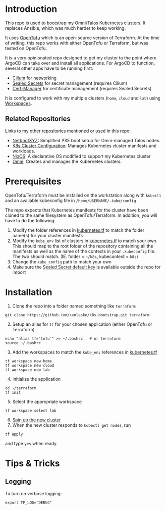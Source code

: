 # Introduction
This repo is used to bootstrap my [Omni/Talos](https://github.com/kenlasko/omni-public) Kubernetes clusters. It replaces Ansible, which was much harder to keep working. 

It uses [OpenTofu](https://opentofu.org/) which is an open-source version of Terraform. At the time of writing, this repo works with either OpenTofu or Terraform, but was tested on OpenTofu.

It is a very opinionated repo designed to get my cluster to the point where ArgoCD can take over and install all applications. For ArgoCD to function, several other apps have to be running first:
- [Cilium](https://github.com/cilium/cilium) for networking
- [Sealed Secrets](https://github.com/bitnami-labs/sealed-secrets) for secret management (requires Cilium)
- [Cert-Manager](https://github.com/cert-manager/cert-manager) for certificate management (requires Sealed Secrets)

It is configured to work with my multiple clusters (`home`, `cloud` and `lab`) using [Workspaces](https://opentofu.org/docs/cli/workspaces/).

## Related Repositories
Links to my other repositories mentioned or used in this repo:
- [NetbootXYZ](https://github.com/kenlasko/docker-rpi1/tree/main/netbootxyz): Simplified PXE boot setup for Omni-managed Talos nodes.
- [K8s Cluster Configuration](https://github.com/kenlasko/k8s): Manages Kubernetes cluster manifests and workloads.
- [NixOS](https://github.com/kenlasko/nixos-wsl): A declarative OS modified to support my Kubernetes cluster
- [Omni](https://github.com/kenlasko/omni): Creates and manages the Kubernetes clusters.

# Prerequisites
OpenTofu/Terraform must be installed on the workstation along with `kubectl` and an available kubeconfig file in `/home/USERNAME/.kube/config`

The repo expects that Kubernetes manifests for the cluster have been cloned to the same filesystem as OpenTofu/Terraform. In addition, you will have to do the following:
1. Modify the folder references in [kubernetes.tf](kubernetes.tf) to match the folder name(s) for your cluster manifests
2. Modify the `kube_env` list of clusters in [kubernetes.tf](kubernetes.tf) to match your own. This should map to the root folder of the repository containing all the manifests as well as the name of the contexts in your `.kubeconfig` file. The two should match. (IE. folder = `~/k8s`, kubecontext = `k8s`)
3. Change the `kube_config` path to match your own
4. Make sure the [Sealed Secret default key](modules/sealed-secrets/main.tf) is available outside the repo for import

# Installation
1. Clone the repo into a folder named something like `terraform`
```
git clone https://github.com/kenlasko/k8s-bootstrap.git terraform
```
2. Setup an alias for `tf` for your chosen application (either OpenTofu or Terraform)
```
echo "alias tf='tofu'" >> ~/.bashrc   # or terraform
source ~/.bashrc
```
3. Add the workspaces to match the `kube_env` references in [kubernetes.tf](kubernetes.tf)
```
tf workspace new home
tf workspace new cloud
tf workspace new lab
```
4. Initialize the application
```
cd ~/terraform
tf init
```
5. Select the appropriate workspace
```
tf workspace select lab
```
6. [Spin up the new cluster](https://github.com/kenlasko/omni)
7. When the new cluster responds to `kubectl get nodes`, run
```
tf apply
```
and type `yes` when ready.


# Tips & Tricks
## Logging
To turn on verbose logging:
```
export TF_LOG="DEBUG"
```